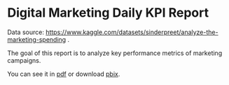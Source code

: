 # Digital Marketing Daily KPI Report

Data source: https://www.kaggle.com/datasets/sinderpreet/analyze-the-marketing-spending .

The goal of this report is to analyze key performance metrics of marketing campaigns.

You can see it in [pdf](https://github.com/EvgeniiaEshkina/BI/blob/main/Digital%20Marketing%20KPI/Marketing%20KPI.pdf) or download [pbix](https://github.com/EvgeniiaEshkina/BI/blob/main/Digital%20Marketing%20KPI/Marketing%20KPI.pbix).
